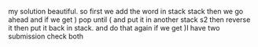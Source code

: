 my solution beautiful.
so first we add the word in stack stack then we go ahead and if we get ) pop until ( and put it in another stack s2 then reverse it then put it back in stack. and do that again if we get )
​
I have two submission check both